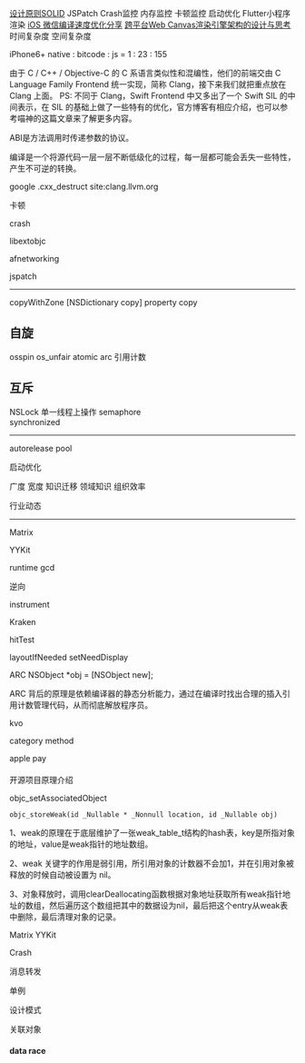 [设计原则SOLID](https://mp.weixin.qq.com/s/Sy9PnjytiaMVdLs4eBsPFA)
JSPatch
Crash监控
内存监控
卡顿监控
启动优化
Flutter小程序渲染
[iOS 微信编译速度优化分享](https://cloud.tencent.com/developer/article/1564372)
[跨平台Web Canvas渲染引擎架构的设计与思考](https://mp.weixin.qq.com/s/-_4KZx54DblCylzh-kjJtw)
时间复杂度 空间复杂度


iPhone6+ native : bitcode : js = 1 : 23 : 155

由于 C / C++ / Objective-C 的 C 系语言类似性和混编性，他们的前端交由 C Language Family Frontend 统一实现，简称 Clang，接下来我们就把重点放在 Clang 上面。
PS: 不同于 Clang，Swift Frontend 中又多出了一个 Swift SIL 的中间表示，在 SIL 的基础上做了一些特有的优化，官方博客有相应介绍，也可以参考喵神的这篇文章来了解更多内容。

ABI是方法调用时传递参数的协议。

编译是一个将源代码一层一层不断低级化的过程，每一层都可能会丢失一些特性，产生不可逆的转换。


google  .cxx_destruct site:clang.llvm.org


卡顿

crash  

libextobjc

afnetworking

jspatch

----

copyWithZone   [NSDictionary copy]   property copy  


## 自旋
osspin  os_unfair  atomic  arc 引用计数

## 互斥

NSLock  单一线程上操作 
semaphore  
synchronized

----

autorelease pool

启动优化


广度  宽度  知识迁移   领域知识    组织效率

行业动态


---

Matrix

YYKit

runtime gcd

逆向

instrument

Kraken



hitTest

layoutIfNeeded  setNeedDisplay

ARC  NSObject *obj = [NSObject new];

ARC 背后的原理是依赖编译器的静态分析能力，通过在编译时找出合理的插入引用计数管理代码，从而彻底解放程序员。

kvo

category  method  

apple pay     


#### 

开源项目原理介绍

objc_setAssociatedObject

`objc_storeWeak(id _Nullable * _Nonnull location, id _Nullable obj)`

1、weak的原理在于底层维护了一张weak_table_t结构的hash表，key是所指对象的地址，value是weak指针的地址数组。

2、weak 关键字的作用是弱引用，所引用对象的计数器不会加1，并在引用对象被释放的时候自动被设置为 nil。

3、对象释放时，调用clearDeallocating函数根据对象地址获取所有weak指针地址的数组，然后遍历这个数组把其中的数据设为nil，最后把这个entry从weak表中删除，最后清理对象的记录。


Matrix   YYKit

Crash

消息转发   


单例  

设计模式

关联对象

####  data race


